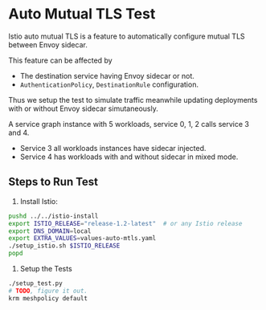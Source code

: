# Auto Mutual TLS Test

Istio auto mutual TLS is a feature to automatically configure mutual TLS between Envoy sidecar.

This feature can be affected by

- The destination service having Envoy sidecar or not.
- `AuthenticationPolicy`, `DestinationRule` configuration.

Thus we setup the test to simulate traffic meanwhile updating deployments with or without Envoy
sidecar simutaneously.

A service graph instance with 5 workloads, service 0, 1, 2 calls service 3 and 4.

- Service 3 all workloads instances have sidecar injected.
- Service 4 has workloads with and without sidecar in mixed mode.

## Steps to Run Test

1. Install Istio:

```bash
pushd ../../istio-install
export ISTIO_RELEASE="release-1.2-latest"  # or any Istio release
export DNS_DOMAIN=local
export EXTRA_VALUES=values-auto-mtls.yaml
./setup_istio.sh $ISTIO_RELEASE
popd
```

1. Setup the Tests

```bash
./setup_test.py
# TODO, figure it out.
krm meshpolicy default
```
